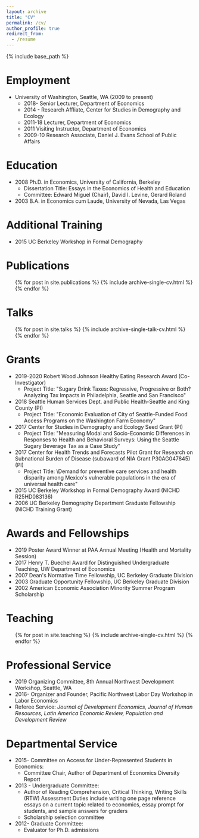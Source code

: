 ```yaml
---
layout: archive
title: "CV"
permalink: /cv/
author_profile: true
redirect_from:
  - /resume
---
```


{% include base_path %}

Employment
======
* University of Washington, Seattle, WA (2009 to present)
  * 2018- Senior Lecturer, Department of Economics
  * 2014 - Research Affliate, Center for Studies in Demography and Ecology
  * 2011-18 Lecturer, Department of Economics
  * 2011 Visiting Instructor, Department of Economics
  * 2009-10 Research Associate, Daniel J. Evans School of Public Affairs

Education
======
* 2008 Ph.D. in Economics, University of California, Berkeley
  * Dissertation Title: Essays in the Economics of Health and Education
  * Committee: Edward Miguel (Chair), David I. Levine, Gerard Roland
* 2003 B.A. in Economics cum Laude, University of Nevada, Las Vegas

Additional Training
======
* 2015 UC Berkeley Workshop in Formal Demography


Publications
======
  <ul>{% for post in site.publications %}
    {% include archive-single-cv.html %}
  {% endfor %}</ul>
  
Talks
======
  <ul>{% for post in site.talks %}
    {% include archive-single-talk-cv.html %}
  {% endfor %}</ul>
  
Grants
======
* 2019-2020 Robert Wood Johnson Healthy Eating Research Award (Co-Investigator)
  * Project Title: "Sugary Drink Taxes: Regressive, Progressive or Both? Analyzing Tax
    Impacts in Philadelphia, Seattle and San Francisco"
* 2018 Seattle Human Services Dept. and Public Health-Seattle and King County (PI)
  * Project Title: "Economic Evaluation of City of Seattle-Funded Food Access
    Programs on the Washington Farm Economy"
* 2017 Center for Studies in Demography and Ecology Seed Grant (PI)
  * Project Title: "Measuring Modal and Socio-Economic Differences in Responses to
    Health and Behavioral Surveys: Using the Seattle Sugary Beverage Tax as a Case Study"
* 2017 Center for Health Trends and Forecasts Pilot Grant for Research on
  Subnational Burden of Disease (subaward of NIA Grant P30AG047845) (PI)
  * Project Title: \Demand for preventive care services and health disparity
    among Mexico's vulnerable populations in the era of universal health care"
* 2015 UC Berkeley Workshop in Formal Demography Award (NICHD R25HD083136)
* 2006 UC Berkeley Demography Department Graduate Fellowship (NICHD Training Grant)

Awards and Fellowships
======
* 2019 Poster Award Winner at PAA Annual Meeting (Health and Mortality Session)
* 2017 Henry T. Buechel Award for Distinguished Undergraduate Teaching,
  UW Department of Economics
* 2007 Dean's Normative Time Fellowship, UC Berkeley Graduate Division
* 2003 Graduate Opportunity Fellowship, UC Berkeley Graduate Division
* 2002 American Economic Association Minority Summer Program Scholarship

Teaching
======
  <ul>{% for post in site.teaching %}
    {% include archive-single-cv.html %}
  {% endfor %}</ul>
  
Professional Service
======
* 2019 Organizing Committee, 8th Annual Northwest Development Workshop, Seattle, WA
* 2016- Organizer and Founder, Pacific Northwest Labor Day Workshop in Labor Economics
* Referee Service: <i>Journal of Development Economics, Journal of Human Resources, Latin America Economic
Review, Population and Development Review </i>

Departmental Service
======
* 2015- Committee on Access for Under-Represented Students in Economics:
  * Committee Chair, Author of Department of Economics Diversity Report
* 2013 - Undergraduate Committee:
  * Author of Reading Comprehension, Critical Thinking, Writing Skills (RTW) Assessment
    Duties include writing one page reference essays on a current topic related to economics,
    essay prompt for students, and sample answers for graders
  * Scholarship selection committee
* 2012- Graduate Committee:
  * Evaluator for Ph.D. admissions
